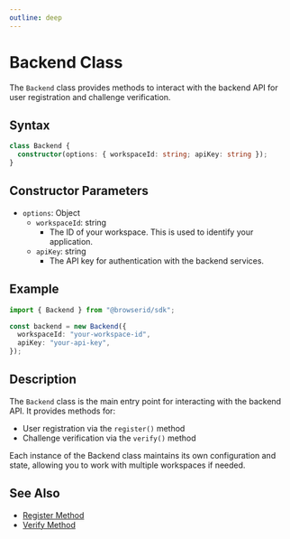 ```yaml
---
outline: deep
---
```


# Backend Class

The `Backend` class provides methods to interact with the backend API for user registration and challenge verification.

## Syntax

```typescript
class Backend {
  constructor(options: { workspaceId: string; apiKey: string });
}
```

## Constructor Parameters

- `options`: Object
  - `workspaceId`: string
    - The ID of your workspace. This is used to identify your application.
  - `apiKey`: string
    - The API key for authentication with the backend services.

## Example

```typescript
import { Backend } from "@browserid/sdk";

const backend = new Backend({
  workspaceId: "your-workspace-id",
  apiKey: "your-api-key",
});
```

## Description

The `Backend` class is the main entry point for interacting with the backend API. It provides methods for:

- User registration via the `register()` method
- Challenge verification via the `verify()` method

Each instance of the Backend class maintains its own configuration and state, allowing you to work with multiple workspaces if needed.

## See Also

- [Register Method](./register)
- [Verify Method](./verify)
